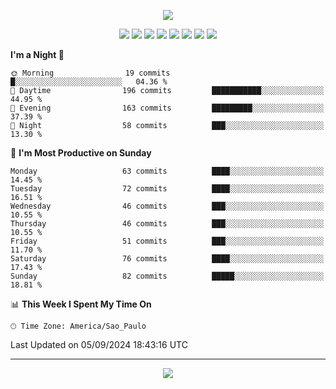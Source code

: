 <p align="center">
  <img src="https://images.unsplash.com/photo-1533134486753-c833f0ed4866?ixlib=rb-4.0.3&ixid=M3wxMjA3fDB8MHxwaG90by1wYWdlfHx8fGVufDB8fHx8fA%3D%3D&auto=format&fit=crop&w=1080&q=80">
</p>
<p align="center">
  <img src="https://img.shields.io/badge/go-%2300ADD8.svg?style=for-the-badge&logo=go&logoColor=white">
  <img src="https://img.shields.io/badge/typescript-%23007ACC.svg?style=for-the-badge&logo=typescript&logoColor=white">
  <img src="https://img.shields.io/badge/node.js-6DA55F?style=for-the-badge&logo=node.js&logoColor=white">
  <img src="https://img.shields.io/badge/python-3670A0?style=for-the-badge&logo=python&logoColor=ffdd54">
  <img src="https://img.shields.io/badge/html5-%23E34F26.svg?style=for-the-badge&logo=html5&logoColor=white">
  <img src="https://img.shields.io/badge/css3-%231572B6.svg?style=for-the-badge&logo=css3&logoColor=white">
  <img src="https://img.shields.io/badge/tailwindcss-%2338B2AC.svg?style=for-the-badge&logo=tailwind-css&logoColor=white">
  <img src="https://img.shields.io/badge/AWS-%23FF9900.svg?style=for-the-badge&logo=amazon-aws&logoColor=white">
</p>

<!--START_SECTION:waka-->
**I'm a Night 🦉** 

```text
🌞 Morning                19 commits          █░░░░░░░░░░░░░░░░░░░░░░░░   04.36 % 
🌆 Daytime                196 commits         ███████████░░░░░░░░░░░░░░   44.95 % 
🌃 Evening                163 commits         █████████░░░░░░░░░░░░░░░░   37.39 % 
🌙 Night                  58 commits          ███░░░░░░░░░░░░░░░░░░░░░░   13.30 % 
```
📅 **I'm Most Productive on Sunday** 

```text
Monday                   63 commits          ████░░░░░░░░░░░░░░░░░░░░░   14.45 % 
Tuesday                  72 commits          ████░░░░░░░░░░░░░░░░░░░░░   16.51 % 
Wednesday                46 commits          ███░░░░░░░░░░░░░░░░░░░░░░   10.55 % 
Thursday                 46 commits          ███░░░░░░░░░░░░░░░░░░░░░░   10.55 % 
Friday                   51 commits          ███░░░░░░░░░░░░░░░░░░░░░░   11.70 % 
Saturday                 76 commits          ████░░░░░░░░░░░░░░░░░░░░░   17.43 % 
Sunday                   82 commits          █████░░░░░░░░░░░░░░░░░░░░   18.81 % 
```


📊 **This Week I Spent My Time On** 

```text
🕑︎ Time Zone: America/Sao_Paulo
```


 Last Updated on 05/09/2024 18:43:16 UTC
<!--END_SECTION:waka-->

---
<p align="center">
  <img src="https://visitcount.itsvg.in/api?id=OrlatoDev&icon=0&color=12">
</p>
